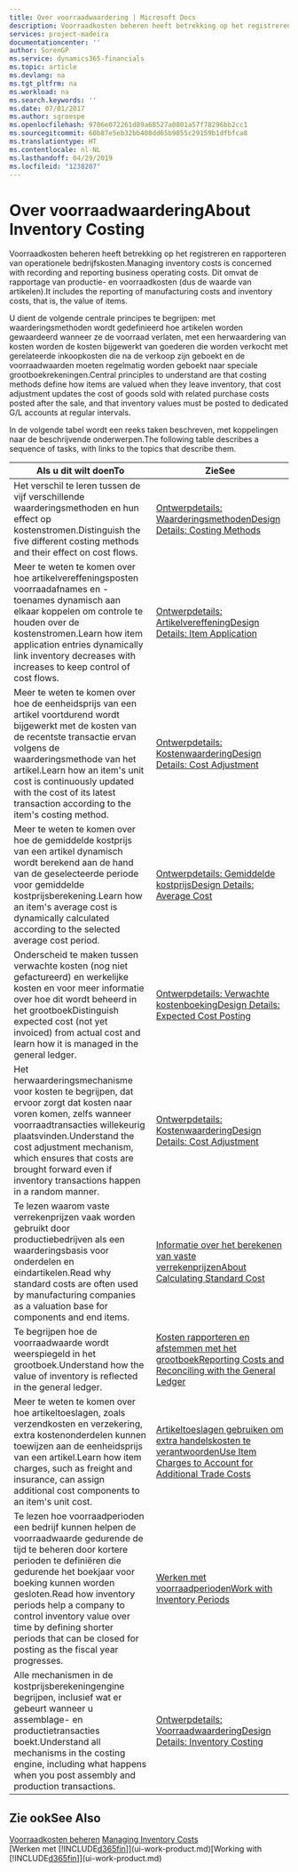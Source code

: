 ```yaml
---
title: Over voorraadwaardering | Microsoft Docs
description: Voorraadkosten beheren heeft betrekking op het registreren en rapporteren van operationele bedrijfskosten. Dit omvat de rapportage van productie- en voorraadkosten (dus de waarde van artikelen).
services: project-madeira
documentationcenter: ''
author: SorenGP
ms.service: dynamics365-financials
ms.topic: article
ms.devlang: na
ms.tgt_pltfrm: na
ms.workload: na
ms.search.keywords: ''
ms.date: 07/01/2017
ms.author: sgroespe
ms.openlocfilehash: 9706e072261d89a68527a0801a57f78296bb2cc1
ms.sourcegitcommit: 60b87e5eb32bb408dd65b9855c29159b1dfbfca8
ms.translationtype: HT
ms.contentlocale: nl-NL
ms.lasthandoff: 04/29/2019
ms.locfileid: "1238207"
---
```

# <a name="about-inventory-costing"></a><span data-ttu-id="11758-104">Over voorraadwaardering</span><span class="sxs-lookup"><span data-stu-id="11758-104">About Inventory Costing</span></span>
<span data-ttu-id="11758-105">Voorraadkosten beheren heeft betrekking op het registreren en rapporteren van operationele bedrijfskosten.</span><span class="sxs-lookup"><span data-stu-id="11758-105">Managing inventory costs is concerned with recording and reporting business operating costs.</span></span> <span data-ttu-id="11758-106">Dit omvat de rapportage van productie- en voorraadkosten (dus de waarde van artikelen).</span><span class="sxs-lookup"><span data-stu-id="11758-106">It includes the reporting of manufacturing costs and inventory costs, that is, the value of items.</span></span>  

 <span data-ttu-id="11758-107">U dient de volgende centrale principes te begrijpen: met waarderingsmethoden wordt gedefinieerd hoe artikelen worden gewaardeerd wanneer ze de voorraad verlaten, met een herwaardering van kosten worden de kosten bijgewerkt van goederen die worden verkocht met gerelateerde inkoopkosten die na de verkoop zijn geboekt en de voorraadwaarden moeten regelmatig worden geboekt naar speciale grootboekrekeningen.</span><span class="sxs-lookup"><span data-stu-id="11758-107">Central principles to understand are that costing methods define how items are valued when they leave inventory, that cost adjustment updates the cost of goods sold with related purchase costs posted after the sale, and that inventory values must be posted to dedicated G/L accounts at regular intervals.</span></span>  

 <span data-ttu-id="11758-108">In de volgende tabel wordt een reeks taken beschreven, met koppelingen naar de beschrijvende onderwerpen.</span><span class="sxs-lookup"><span data-stu-id="11758-108">The following table describes a sequence of tasks, with links to the topics that describe them.</span></span>   

|<span data-ttu-id="11758-109">**Als u dit wilt doen**</span><span class="sxs-lookup"><span data-stu-id="11758-109">**To**</span></span>|<span data-ttu-id="11758-110">**Zie**</span><span class="sxs-lookup"><span data-stu-id="11758-110">**See**</span></span>|  
|------------|-------------|  
|<span data-ttu-id="11758-111">Het verschil te leren tussen de vijf verschillende waarderingsmethoden en hun effect op kostenstromen.</span><span class="sxs-lookup"><span data-stu-id="11758-111">Distinguish the five different costing methods and their effect on cost flows.</span></span>|[<span data-ttu-id="11758-112">Ontwerpdetails: Waarderingsmethoden</span><span class="sxs-lookup"><span data-stu-id="11758-112">Design Details: Costing Methods</span></span>](design-details-costing-methods.md)|  
|<span data-ttu-id="11758-113">Meer te weten te komen over hoe artikelvereffeningsposten voorraadafnames en -toenames dynamisch aan elkaar koppelen om controle te houden over de kostenstromen.</span><span class="sxs-lookup"><span data-stu-id="11758-113">Learn how item application entries dynamically link inventory decreases with increases to keep control of cost flows.</span></span>|[<span data-ttu-id="11758-114">Ontwerpdetails: Artikelvereffening</span><span class="sxs-lookup"><span data-stu-id="11758-114">Design Details: Item Application</span></span>](design-details-item-application.md)|  
|<span data-ttu-id="11758-115">Meer te weten te komen over hoe de eenheidsprijs van een artikel voortdurend wordt bijgewerkt met de kosten van de recentste transactie ervan volgens de waarderingsmethode van het artikel.</span><span class="sxs-lookup"><span data-stu-id="11758-115">Learn how an item's unit cost is continuously updated with the cost of its latest transaction according to the item's costing method.</span></span>|[<span data-ttu-id="11758-116">Ontwerpdetails: Kostenwaardering</span><span class="sxs-lookup"><span data-stu-id="11758-116">Design Details: Cost Adjustment</span></span>](design-details-cost-adjustment.md)|  
|<span data-ttu-id="11758-117">Meer te weten te komen over hoe de gemiddelde kostprijs van een artikel dynamisch wordt berekend aan de hand van de geselecteerde periode voor gemiddelde kostprijsberekening.</span><span class="sxs-lookup"><span data-stu-id="11758-117">Learn how an item's average cost is dynamically calculated according to the selected average cost period.</span></span>|[<span data-ttu-id="11758-118">Ontwerpdetails: Gemiddelde kostprijs</span><span class="sxs-lookup"><span data-stu-id="11758-118">Design Details: Average Cost</span></span>](design-details-average-cost.md)|  
|<span data-ttu-id="11758-119">Onderscheid te maken tussen verwachte kosten (nog niet gefactureerd) en werkelijke kosten en voor meer informatie over hoe dit wordt beheerd in het grootboek</span><span class="sxs-lookup"><span data-stu-id="11758-119">Distinguish expected cost (not yet invoiced) from actual cost and learn how it is managed in the general ledger.</span></span>|[<span data-ttu-id="11758-120">Ontwerpdetails: Verwachte kostenboeking</span><span class="sxs-lookup"><span data-stu-id="11758-120">Design Details: Expected Cost Posting</span></span>](design-details-expected-cost-posting.md)|  
|<span data-ttu-id="11758-121">Het herwaarderingsmechanisme voor kosten te begrijpen, dat ervoor zorgt dat kosten naar voren komen, zelfs wanneer voorraadtransacties willekeurig plaatsvinden.</span><span class="sxs-lookup"><span data-stu-id="11758-121">Understand the cost adjustment mechanism, which ensures that costs are brought forward even if inventory transactions happen in a random manner.</span></span>|[<span data-ttu-id="11758-122">Ontwerpdetails: Kostenwaardering</span><span class="sxs-lookup"><span data-stu-id="11758-122">Design Details: Cost Adjustment</span></span>](design-details-cost-adjustment.md)|  
|<span data-ttu-id="11758-123">Te lezen waarom vaste verrekenprijzen vaak worden gebruikt door productiebedrijven als een waarderingsbasis voor onderdelen en eindartikelen.</span><span class="sxs-lookup"><span data-stu-id="11758-123">Read why standard costs are often used by manufacturing companies as a valuation base for components and end items.</span></span>|[<span data-ttu-id="11758-124">Informatie over het berekenen van vaste verrekenprijzen</span><span class="sxs-lookup"><span data-stu-id="11758-124">About Calculating Standard Cost</span></span>](finance-about-calculating-standard-cost.md)|  
|<span data-ttu-id="11758-125">Te begrijpen hoe de voorraadwaarde wordt weerspiegeld in het grootboek.</span><span class="sxs-lookup"><span data-stu-id="11758-125">Understand how the value of inventory is reflected in the general ledger.</span></span>|[<span data-ttu-id="11758-126">Kosten rapporteren en afstemmen met het grootboek</span><span class="sxs-lookup"><span data-stu-id="11758-126">Reporting Costs and Reconciling with the General Ledger</span></span>](finance-report-costs-and-reconcile-with-the-general-ledger.md)|  
|<span data-ttu-id="11758-127">Meer te weten te komen over hoe artikeltoeslagen, zoals verzendkosten en verzekering, extra kostenonderdelen kunnen toewijzen aan de eenheidsprijs van een artikel.</span><span class="sxs-lookup"><span data-stu-id="11758-127">Learn how item charges, such as freight and insurance, can assign additional cost components to an item's unit cost.</span></span>|[<span data-ttu-id="11758-128">Artikeltoeslagen gebruiken om extra handelskosten te verantwoorden</span><span class="sxs-lookup"><span data-stu-id="11758-128">Use Item Charges to Account for Additional Trade Costs</span></span>](payables-how-assign-item-charges.md)|  
|<span data-ttu-id="11758-129">Te lezen hoe voorraadperioden een bedrijf kunnen helpen de voorraadwaarde gedurende de tijd te beheren door kortere perioden te definiëren die gedurende het boekjaar voor boeking kunnen worden gesloten.</span><span class="sxs-lookup"><span data-stu-id="11758-129">Read how inventory periods help a company to control inventory value over time by defining shorter periods that can be closed for posting as the fiscal year progresses.</span></span>|[<span data-ttu-id="11758-130">Werken met voorraadperioden</span><span class="sxs-lookup"><span data-stu-id="11758-130">Work with Inventory Periods</span></span>](finance-how-to-work-with-inventory-periods.md)|  
|<span data-ttu-id="11758-131">Alle mechanismen in de kostprijsberekeningengine begrijpen, inclusief wat er gebeurt wanneer u assemblage- en productietransacties boekt.</span><span class="sxs-lookup"><span data-stu-id="11758-131">Understand all mechanisms in the costing engine, including what happens when you post assembly and production transactions.</span></span>|[<span data-ttu-id="11758-132">Ontwerpdetails: Voorraadwaardering</span><span class="sxs-lookup"><span data-stu-id="11758-132">Design Details: Inventory Costing</span></span>](design-details-inventory-costing.md)|

## <a name="see-also"></a><span data-ttu-id="11758-133">Zie ook</span><span class="sxs-lookup"><span data-stu-id="11758-133">See Also</span></span>
<span data-ttu-id="11758-134">[Voorraadkosten beheren](finance-manage-inventory-costs.md)  </span><span class="sxs-lookup"><span data-stu-id="11758-134">[Managing Inventory Costs](finance-manage-inventory-costs.md)  </span></span>  
<span data-ttu-id="11758-135">[Werken met [!INCLUDE[d365fin](includes/d365fin_md.md)]](ui-work-product.md)</span><span class="sxs-lookup"><span data-stu-id="11758-135">[Working with [!INCLUDE[d365fin](includes/d365fin_md.md)]](ui-work-product.md)</span></span>
